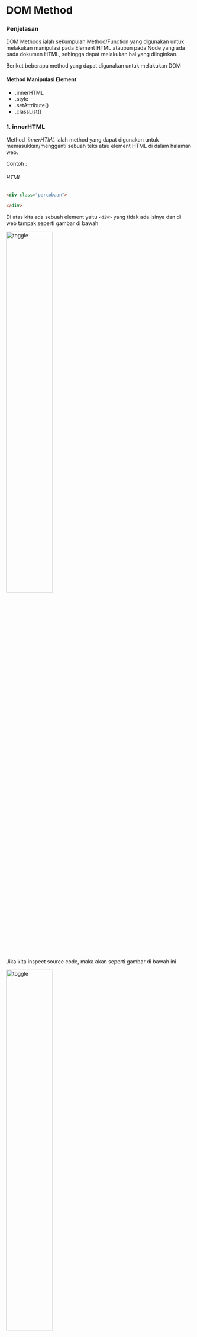 # DOM Method  


### Penjelasan 

DOM Methods ialah sekumpulan Method/Function yang digunakan untuk melakukan manipulasi pada Element HTML ataupun pada Node yang ada pada dokumen HTML, sehingga dapat melakukan hal yang diinginkan.

Berikut beberapa method yang dapat digunakan untuk melakukan DOM

#### Method Manipulasi Element 

* .innerHTML
* .style 
* .setAttribute()
* .classList()

### 1. innerHTML 

Method *.innerHTML* ialah method yang dapat digunakan untuk memasukkan/mengganti sebuah teks atau element HTML di dalam halaman web. 

Contoh :
###### HTML
```html
<div class="percobaan">

</div>
```
Di atas kita ada sebuah element yaitu ```<div>``` yang tidak ada isinya dan di web tampak seperti gambar di bawah

<img src="img/sebelum1.jpg" alt="toggle" width="50%">

Jika kita inspect source code, maka akan seperti gambar di bawah ini 

<img src="img/sebelum2.jpg" alt="toggle" width="50%">

Sekarang saya akan menambahkan ```<a>``` yang berisi text, dengan menggunakan method/fungsi `innerHTML` caranya:

- Pertama kita seleksi div nya
###### Javascript
```js
const app = document.getElementsByClassName('percobaan')[0];
```
- Kedua kita masukkan tag dan tulisannya 
```js 
const app = document.getElementsByClassName('percobaan')[0];
app.innerHTML = '<a>Menggunakkan innerHTML</a>';
```
- Maka di browser hasilnya akan seperti di bawah ini

<img src="img/hasilpage.jpg" alt="toggle" width="50%">

 Jika kita inspect source code, maka akan berubah seperti ini 

<img src="img/hasilcode.jpg" alt="toggle" width="50%">

Jika pada elemen HTML yang diisi ada isinya maka isinya akan ditimpa seperti contoh berikut 

###### HTML 
```html 
  <div class="percobaan2">
        <a>ini akan diganti dengan innerHTML</a>
    </div>
```

Di atas kita ada ```<div>``` seperti pada contoh pertama tapi kali ini memiiki isi ```<a>```

- Jika dibuka di web hasilnya seperti gambar di bawah 

<img src="img/sebelumc2.jpg" alt="toggle" width="50%">

- Jika kita inspect, maka akan seperti gambar di bawah 

<img src="img/codesebelum.jpg" alt="toggle" width="50%">

Di sini saya akan mengganti isi ```<div>``` yang merupakan ```<a>``` dengan ```<h1>``` berikut caranya :

- Pertama kita seleksi ```<div>``` nya
###### Javascript
```js
const app2 = document.getElementsByTagName('div')[1];
```
- Kedua kita masukkan ```<a>``` dan tulisannya 
```js 
const app2 = document.getElementsByTagName('div')[1];
app2.innerHTML = '<h1>Sudah di ganti</h1>';
```
- Maka di browser hasilnya akan seperti di bawah ini

<img src="img/sesudahc2.jpg" alt="toggle" width="50%">

 Jika kita inspect source code, maka akan berubah seperti ini 

<img src="img/codesesudah.jpg" alt="toggle" width="50%">

### .style

Method *.style* ialah method yang digunakan untuk memberikan style pada elemen HTML sebagaimana ketika menggunakan CSS, bedanya ini kita akan menggunakan javascript untuk memberikan stylenya, jika kita menggunakan metode ini untuk memberikan style pada suatu elemen, maka ini akan memberikan Inline CSS pada elemen tersebut .

Contoh 

Untuk contoh kali ini saya akan menggunakan kembali element HTML di materi sebelumnya, saya akan memberikan style pada ```<div>``` yang berada pada materi *.innerHTML* di atas, jadi kita langsung akan memberikan style dengan javascript dengan cara seperti ini 

- Pertama seleksi element yang akan diberi style dan di atas saya sudah melakukannya jadi saya tidak akan melakukannya lagi silahkan lihat gambar yang ada di bawah ini yang berasal dari materi *.innerHTML* di atas

<img src="img/hasilcode.jpg" alt="toggle" width="50%">

- Kedua kita berikan aksinya, kita berikan style nya 

###### Javascript

```js
app.style.backgroundColor = 'blue';
app2.style.borderRadius = '10px' ;
```

Maka di browser hasilnya akan seperti gambar di bawah ini

<img src="img/style3.jpg" alt="toggle" width="50%">

dan juga ini 

<img src="img/style1.jpg" alt="toggle" width="50%">

Jika kita inspect, hasilnya akan seperti ini 

<img src="img/style2.jpg" alt="toggle" width="50%">

dan juga ini 

<img src="img/style4.jpg" alt="toggle" width="50%">

> Jadi intinya dengan method ini kita bisa memberikan style pada element HTML tanpa file CSS dan untuk melakukannya cukup mudah tapi itu akan terlihat kurang rapi jika nanti yang di berikan style itu banyak.
> Yang perlu diperhatikan di sini ialah ketika kita memberikan style nama propertinya itu ditulis dengan metode camelCase jika terdiri dari dua kata seperti contoh di atas bukan disambung dengan tanda ```-``` karena tanda itu akan dibaca sebagai pengurangan oleh javascript, jika satu kata ya dapat ditulis sebagaimana biasanya.

### .setAttribute()

Method *.setAttribute()* ialah method untuk memberikan attribute pada element HTML, selain itu kita juga dapat menghapus dan mengganti isi dari suatu attribute dengan menggunakan method *.removeAttribute()* untuk menghapus. Singkatnya method ini digunakan untuk mengelola attribute dari suatu element.

Contoh 
 
 HTML 
 ```html
     <div class="percobaan3">
        <input type="text" class ="input">
    </div>
 ```

 Jika dibuka di web hasilnya seperti gambar di bawah ini 

 <img src="img/setattribut1.jpg" alt="toggle" width="50%">

Jika kita inspect, akan seperti ini 

<img src="img/setattribut2.jpg" alt="toggle" width="50%">


Di atas, ada sebuah ```<div>``` yang berisi ```<input>```, dalam contoh kali ini kita akan mengelola attribute pada kedua tag tersebut, caranya

- Pertama kita seleksi dulu element yang akan dimanipulasi

###### Javascript
```js
const app3 = document.getElementsByTagName("div")[2];
const input = document.getElementsByTagName("input")[0];
```
- Kedua kita manipulasi 
  * Pertama kita gunakan *.setAttribute* untuk memberikan atribut tambahan 

  ```js 
  input.setAttribute('name', 'input');
  ```

  Hasilnya seperti gambar di bawah ini jika di inspect

  <img src="img/settattribute3.jpg" alt="toggle" width="50%">

  * Kedua kita gunakan *.removeAttribute* untuk menghapus atribut class karena tidak akan digunakan lagi 
  ```js
  input.removeAttribute('class', "input");
  ```
  
Jika kita inspect, akan seperti gambar di bawah ini

  <img src="img/setattribute.jpg" alt="toggle" width="50%">


### .classList

Method *.classList* ialah method yang digunakan untuk mengelola class pada suatu elemen HTML.


> Ada beberapa method yang dapat digunakan mengelola class dengan method *.classList*

1. .classList.add() Untuk Menambah class

Contoh 

 Untuk contohnya saya akan menggunakan lagi element ```<div>``` yang ada pada materi *.setAttribute* jadi kita akan menambahkan class pada ```<div>``` yang ada pada materi *.setAttribute* tersebut
> jadi sekarang saya akan langsung untuk menambahkan class karena sebelumnya sudah saya seleksi pada materi *.setAttribute* diatas

Sebelumnya kita lihat dulu gambar sebelum ditambahkan 
 
<img src="img/setattribut1.jpg" alt="toggle" width="50%">

dan jika kita inspect, maka akan seperti gambar di bawah ini

<img src="img/setattribute.jpg" alt="toggle" width="50%">

```js
app3.classList.add('gradient');
```
Jadi di atas saya sudah memberikan class gradient yang memiliki style css seperti di bawah ini
```css
 .gradient{
        background: linear-gradient(to bottom, blue , yellow , red );
        border-radius: 10px;
        border-color: transparent;
    }
```
Berikut hasil setelah class gradient ditambahkan

<img src="img/classlist5.jpg" alt="toggle" width="50%">

dan jika kita inspect, maka akan seperti gambar di bawah ini 

<img src="img/classlist1.jpg" alt="toggle" width="50%">

2. .classList.remove() Untuk Menghapus class

 Untuk contohnya saya juga akan menggunakan lagi element ```<div>``` yang ada pada materi *.setAttribute* jadi kita akan menambahkan class pada ```<div>``` yang ada pada materi *.setAttribute* 
 
> Jadi sekarang saya akan langsung untuk menghapus class karena sebelumnya sudah saya seleksi pada materi *.setAttribute* di atas kita akan menghapus class percobaan tiga pada ```<div>``` tersebut

Sebelum itu kita lihat dulu kodenya jika kita inspect sebelum hapus class percobaan.

<img src="img/classlist1.jpg" alt="toggle" width="50%">

```js
app3.classList.remove('percobaan3');
```

dan jika kita inspect, maka akan seperti gambar di bawah ini

<img src="img/classlist2.jpg" alt="toggle" width="50%">


3. .classList.replace() Untuk Mengganti class

 Untuk contohnya saya akan menggunakan element ```<div>``` yang ada pada materi *.innerHTML* jadi kita akan mengganti class pada ```<div>``` yang ada pada materi *.innerHTML* tersebut dari class percobaan2 menjadi gradient

 Sebelumnya kita lihat dulu sebelum di ganti classnya 

<img src="img/style1.jpg" alt="toggle" width="50%">


dan jika kita inspect, maka akan seperti gambar di bawah ini


<img src="img/style4.jpg" alt="toggle" width="50%">


 ```js 
 app2.classList.replace('percobaan2', 'gradient');
 ```
Berikut hasilnya setelah class-nya dirubah 

<img src="img/classlist3.jpg" alt="toggle" width="50%">

dan jika kita inspect, maka akan seperti gambar di bawah ini

<img src="img/classlist4.jpg" alt="toggle" width="50%">



